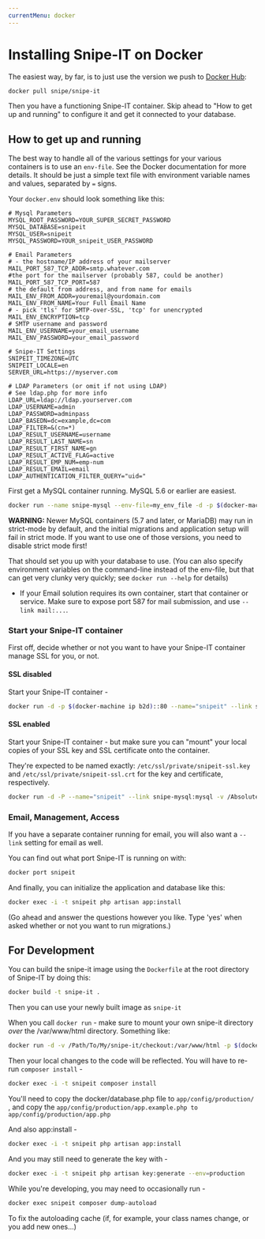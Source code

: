 ```yaml
---
currentMenu: docker
---
```


# Installing Snipe-IT on Docker

The easiest way, by far, is to just use the version we push to [Docker Hub](https://hub.docker.com/r/snipe/snipe-it/):

```sh
docker pull snipe/snipe-it
```

Then you have a functioning Snipe-IT container. Skip ahead to "How to get up and
running" to configure it and get it connected to your database.

## How to get up and running

The best way to handle all of the various settings for your various containers is to use an `env-file`.
See the Docker documentation for more details. It should be just a simple text file with environment
variable names and values, separated by ```=``` signs.

Your `docker.env` should look something like this:

```env
# Mysql Parameters
MYSQL_ROOT_PASSWORD=YOUR_SUPER_SECRET_PASSWORD
MYSQL_DATABASE=snipeit
MYSQL_USER=snipeit
MYSQL_PASSWORD=YOUR_snipeit_USER_PASSWORD

# Email Parameters
# - the hostname/IP address of your mailserver
MAIL_PORT_587_TCP_ADDR=smtp.whatever.com
#the port for the mailserver (probably 587, could be another)
MAIL_PORT_587_TCP_PORT=587
# the default from address, and from name for emails
MAIL_ENV_FROM_ADDR=youremail@yourdomain.com
MAIL_ENV_FROM_NAME=Your Full Email Name
# - pick 'tls' for SMTP-over-SSL, 'tcp' for unencrypted
MAIL_ENV_ENCRYPTION=tcp
# SMTP username and password
MAIL_ENV_USERNAME=your_email_username
MAIL_ENV_PASSWORD=your_email_password

# Snipe-IT Settings
SNIPEIT_TIMEZONE=UTC
SNIPEIT_LOCALE=en
SERVER_URL=https://myserver.com

# LDAP Parameters (or omit if not using LDAP)
# See ldap.php for more info
LDAP_URL=ldap://ldap.yourserver.com
LDAP_USERNAME=admin
LDAP_PASSWORD=adminpass
LDAP_BASEDN=dc=example,dc=com
LDAP_FILTER=&(cn=*)
LDAP_RESULT_USERNAME=username
LDAP_RESULT_LAST_NAME=sn
LDAP_RESULT_FIRST_NAME=gn
LDAP_RESULT_ACTIVE_FLAG=active
LDAP_RESULT_EMP_NUM=emp-num
LDAP_RESULT_EMAIL=email
LDAP_AUTHENTICATION_FILTER_QUERY="uid="
```
First get a MySQL container running. MySQL 5.6 or earlier are easiest.

```sh
docker run --name snipe-mysql --env-file=my_env_file -d -p $(docker-machine ip b2d)::3306 mysql:5.6
```

**WARNING:** Newer MySQL containers (5.7 and later, or MariaDB) may run in strict-mode by default, and the initial migrations and application setup will fail in strict mode. If you want to use one of those versions, you need to disable strict mode first!

That should set you up with your database to use. (You can also specify environment variables on the command-line instead of the env-file, but that can get very clunky very quickly; see ```docker run --help``` for details)

* If your Email solution requires its own container, start that container or service. Make sure to expose port 587 for mail submission, and use ```--link mail:...```.

### Start your Snipe-IT container

First off, decide whether or not you want to have your Snipe-IT container manage SSL for you, or not.

#### SSL disabled

Start your Snipe-IT container -
```sh
docker run -d -p $(docker-machine ip b2d)::80 --name="snipeit" --link snipe-mysql:mysql --env-file=my_env_file snipe-it
```

#### SSL enabled
Start your Snipe-IT container - but make sure you can "mount" your local copies of your SSL key and SSL certificate onto the container.

They're expected to be named exactly: `/etc/ssl/private/snipeit-ssl.key` and `/etc/ssl/private/snipeit-ssl.crt` for the key and certificate, respectively.

```sh
docker run -d -P --name="snipeit" --link snipe-mysql:mysql -v /Absolute/Path/To/Your/SSL_Cert_directory:/etc/ssl/private --env-file=my_env_file snipe-it
```

### Email, Management, Access

If you have a separate container running for email, you will also want a ```--link``` setting for email as well.

You can find out what port Snipe-IT is running on with:

```sh
docker port snipeit
```

And finally, you can initialize the application and database like this:

```sh
docker exec -i -t snipeit php artisan app:install
```

(Go ahead and answer the questions however you like. Type 'yes' when asked whether or not you want to run migrations.)

## For Development

You can build the snipe-it image using the ```Dockerfile``` at the root directory of Snipe-IT by doing this:

```sh
docker build -t snipe-it .
```

Then you can use your newly built image as ```snipe-it```


When you call ```docker run``` - make sure to mount your own snipe-it directory *over* the /var/www/html directory. Something like:

```sh
docker run -d -v /Path/To/My/snipe-it/checkout:/var/www/html -p $(docker-machine ip b2d)::80  --name="snipeit" --link mysql:mysql snipeit
```

Then your local changes to the code will be reflected. You will have to re-run ```composer install``` -

```sh
docker exec -i -t snipeit composer install
```

You'll need to copy the docker/database.php file to ```app/config/production/``` , and copy the ```app/config/production/app.example.php to app/config/production/app.php```

And also app:install -

```sh
docker exec -i -t snipeit php artisan app:install
```

And you may still need to generate the key with -

```sh
docker exec -i -t snipeit php artisan key:generate --env=production
```
While you're developing, you may need to occasionally run -

```sh
docker exec snipeit composer dump-autoload
```

To fix the autoloading cache (if, for example, your class names change, or you add new ones...)
